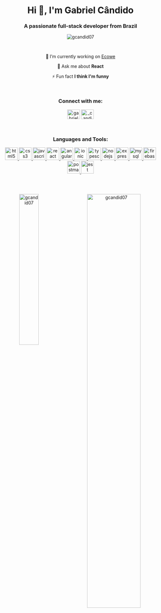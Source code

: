 <h1 align="center">Hi 👋, I'm Gabriel Cândido</h1>
<h3 align="center">A passionate full-stack developer from Brazil</h3>

<p align="center"> <img src="https://komarev.com/ghpvc/?username=gcandid07&label=Profile%20views&color=0e75b6&style=flat" alt="gcandid07" /> </p>

<br>

<p align="center"> 🔭 I’m currently working on <a href="https://www.ecowe.co/" target="_blank" rel="noreferrer">Ecowe<a/></p>

<p align="center"> 💬 Ask me about <b>React</b> </p>

<p align="center"> ⚡ Fun fact <b>I think I'm funny</b> </p>

<br>

<h3 align="center">Connect with me:</h3>
<p align="center">
  <a href="https://linkedin.com/in/gabriel cândido" target="blank"><img align="center" src="https://raw.githubusercontent.com/rahuldkjain/github-profile-readme-generator/master/src/images/icons/Social/linked-in-alt.svg" alt="gabriel cândido" height="30" width="40" /></a>
  <a href="https://instagram.com/_candid0" target="blank"><img align="center" src="https://raw.githubusercontent.com/rahuldkjain/github-profile-readme-generator/master/src/images/icons/Social/instagram.svg" alt="_candid0" height="30" width="40" /></a>
</p>

<br>

<h3 align="center">Languages and Tools:</h3>
<p align="center">
  <a href="https://www.w3.org/html/" target="_blank" rel="noreferrer"> <img src="https://devicons.dev.br/icons?icon=HTML" alt="html5" width="40" height="40"/> </a>
  <a href="https://www.w3schools.com/css/" target="_blank" rel="noreferrer"> <img src="https://devicons.dev.br/icons?icon=CSS" alt="css3" width="40" height="40"/> </a>
  <a href="https://developer.mozilla.org/en-US/docs/Web/JavaScript" target="_blank" rel="noreferrer"> <img src="https://devicons.dev.br/icons?icon=Javascript" alt="javascript" width="40" height="40"/> </a>
  <a href="https://reactjs.org/" target="_blank" rel="noreferrer"> <img src="https://devicons.dev.br/icons?icon=React" alt="react" width="40" height="40"/> </a>
  <a href="https://angular.io" target="_blank" rel="noreferrer"> <img src="https://devicons.dev.br/icons?icon=Angular" alt="angularjs" width="40" height="40"/> </a>
  <a href="https://ionicframework.com" target="_blank" rel="noreferrer"> <img src="https://upload.wikimedia.org/wikipedia/commons/d/d1/Ionic_Logo.svg" alt="ionic" width="40" height="40"/> </a>
  <a href="https://www.typescriptlang.org/" target="_blank" rel="noreferrer"> <img src="https://devicons.dev.br/icons?icon=Typescript" alt="typescript" width="40" height="40"/> </a>
  <a href="https://nodejs.org" target="_blank" rel="noreferrer"> <img src="https://devicons.dev.br/icons?icon=NodeJS" alt="nodejs" width="40" height="40"/> </a>
  <a href="https://expressjs.com" target="_blank" rel="noreferrer"> <img src="https://devicons.dev.br/icons?icon=ExpressJS" alt="express" width="40" height="40"/> </a>
  <a href="https://www.mysql.com/" target="_blank" rel="noreferrer"> <img src="https://devicons.dev.br/icons?icon=MySQL" alt="mysql" width="40" height="40"/> </a>
  <a href="https://firebase.google.com/" target="_blank" rel="noreferrer"> <img src="https://devicons.dev.br/icons?icon=Firebase" alt="firebase" width="40" height="40"/> </a>
  <a href="https://postman.com" target="_blank" rel="noreferrer"> <img src="https://devicons.dev.br/icons?icon=Postman" alt="postman" width="40" height="40"/> </a>
  <a href="https://jestjs.io" target="_blank" rel="noreferrer"> <img src="https://devicons.dev.br/icons?icon=Jest" alt="jest" width="40" height="40"/> </a>
</p>

<br><br>

<p align="center"><img align="left" src="https://github-readme-stats.vercel.app/api/top-langs/?username=GCandid07&theme=blue-green" alt="gcandid07" width="35%"/></p>

<p align="center"><img align="right" src="https://github-readme-stats.vercel.app/api?username=gcandid07&show_icons=true&locale=en&theme=blue-green" alt="gcandid07" width="58%"/></p>
